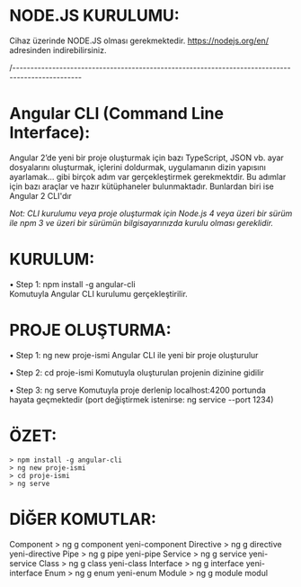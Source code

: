 
# NODE.JS KURULUMU:
Cihaz üzerinde NODE.JS olması gerekmektedir.
https://nodejs.org/en/ adresinden indirebilirsiniz.


/-------------------------------------------------------------------------------------------------


# Angular CLI (Command Line Interface):

Angular 2’de yeni bir proje oluşturmak için bazı TypeScript, JSON vb. ayar dosyalarını oluşturmak, içlerini doldurmak, uygulamanın dizin yapısını ayarlamak… gibi birçok adım var gerçekleştirmek gerekmektdir. Bu adımlar için bazı araçlar ve hazır kütüphaneler bulunmaktadır. Bunlardan biri ise Angular 2 CLI'dır

_Not: CLI kurulumu veya proje oluşturmak için Node.js 4 veya üzeri bir sürüm ile npm 3 ve üzeri bir sürümün bilgisayarınızda kurulu olması gereklidir._


# KURULUM:

• Step 1: npm install -g angular-cli  
Komutuyla Angular CLI kurulumu gerçekleştirilir.


# PROJE OLUŞTURMA:

• Step 1: ng new proje-ismi
Angular CLI ile yeni bir proje oluşturulur

• Step 2: cd proje-ismi
Komutuyla oluşturulan projenin dizinine gidilir

• Step 3: ng serve
Komutuyla proje derlenip localhost:4200 portunda hayata geçmektedir (port değiştirmek istenirse: ng service --port 1234)


# ÖZET:
    > npm install -g angular-cli 
    > ng new proje-ismi 
    > cd proje-ismi
    > ng serve


# DİĞER KOMUTLAR:

Component >	ng g component yeni-component
Directive >	ng g directive yeni-directive
Pipe	  > ng g pipe yeni-pipe
Service	  > ng g service yeni-service
Class	  > ng g class yeni-class
Interface >	ng g interface yeni-interface
Enum      > ng g enum yeni-enum
Module	  > ng g module modul


